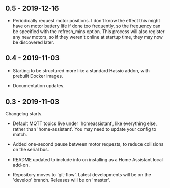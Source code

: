## 0.5 - 2019-12-16

* Periodically request motor positions.   I don't know the effect this might have on motor battery life if done too frequently, so the frequency can be specified with the refresh_mins option.  This process will also register any new motors, so if they weren't online at startup time, they may now be discovered later.

## 0.4 - 2019-11-03

* Starting to be structured more like a standard Hassio addon, with prebuilt Docker images.

* Documentation updates.

## 0.3 - 2019-11-03

Changelog starts.

* Default MQTT topics live under 'homeassistant', like everything else, rather than 'home-assistant'. You may need to update your config to match.

* Added one-second pause between motor requests, to reduce collisions on the serial bus.

* README updated to include info on installing as a Home Assistant local add-on.

* Repository moves to 'git-flow'.  Latest developments will be on the 'develop' branch.  Releases will be on 'master'.

